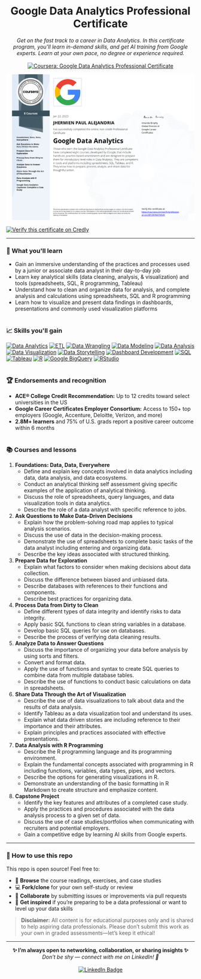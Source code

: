 <h1 align="center">Google Data Analytics Professional Certificate</h1>

<p align="center">
  <i>Get on the fast track to a career in Data Analytics. In this certificate program, you’ll learn in-demand skills, and get AI training from Google experts. Learn at your own pace, no degree or experience required.</i>
  <br><br>
  <a href="https://www.coursera.org/professional-certificates/google-data-analytics" target="_blank">
    <img src="https://img.shields.io/badge/Coursera-Google%20Data%20Analytics%20Certificate-0056D2?style=for-the-badge&logo=coursera&logoColor=white" alt="Coursera: Google Data Analytics Professional Certificate"/>
  </a>
</p>

![Certificate](./Google%20Data%20Analytics%20Professional%20Certificate.png)

[![Verify this certificate on Credly](https://img.shields.io/badge/Credly-View%20Credential-blue?logo=credly)](https://www.credly.com/users/jhermienpaul/badges)

---

### 📖 What you'll learn

- Gain an immersive understanding of the practices and processes used by a junior or associate data analyst in their day-to-day job
- Learn key analytical skills (data cleaning, analysis, & visualization) and tools (spreadsheets, SQL, R programming, Tableau)
- Understand how to clean and organize data for analysis, and complete analysis and calculations using spreadsheets, SQL and R programming
- Learn how to visualize and present data findings in dashboards, presentations and commonly used visualization platforms

#

### 📈 Skills you'll gain

[![Data Analytics](https://img.shields.io/badge/Data%20Analytics-0057b7?style=for-the-badge)](#)
[![ETL](https://img.shields.io/badge/ETL-1e88e5?style=for-the-badge)](#)
[![Data Wrangling](https://img.shields.io/badge/Data%20Wrangling-43a047?style=for-the-badge)](#)
[![Data Modeling](https://img.shields.io/badge/Data%20Modeling-fbc02d?style=for-the-badge)](#)
[![Data Analysis](https://img.shields.io/badge/Data%20Analysis-1976d2?style=for-the-badge)](#)
[![Data Visualization](https://img.shields.io/badge/Data%20Visualization-3949ab?style=for-the-badge)](#)
[![Data Storytelling](https://img.shields.io/badge/Data%20Storytelling-d81b60?style=for-the-badge)](#)
[![Dashboard Development](https://img.shields.io/badge/Dashboard%20Development-00897b?style=for-the-badge)](#)
[![SQL](https://img.shields.io/badge/SQL-4479A1?style=for-the-badge&logo=mysql&logoColor=white)](#)
[![Tableau](https://img.shields.io/badge/Tableau-E97627?style=for-the-badge&logo=tableau&logoColor=white)](#)
[![R](https://img.shields.io/badge/R-276DC3?style=for-the-badge&logo=r&logoColor=white)](#)
[![Google BigQuery](https://img.shields.io/badge/BigQuery-4285F4?style=for-the-badge&logo=google-bigquery&logoColor=white)](#)
[![RStudio](https://img.shields.io/badge/RStudio-75AADB?style=for-the-badge&logo=rstudio&logoColor=white)](#)

#

### 🏆 Endorsements and recognition

- **ACE® College Credit Recommendation:** Up to 12 credits toward select universities in the US
- **Google Career Certificates Employer Consortium:** Access to 150+ top employers (Google, Accenture, Deloitte, Verizon, and more)
- **2.8M+ learners** and 75% of U.S. grads report a positive career outcome within 6 months

#

### 📚 Courses and lessons

1. **Foundations: Data, Data, Everywhere**  
   - Define and explain key concepts involved in data analytics including data, data analysis, and data ecosystems.
   - Conduct an analytical thinking self assessment giving specific examples of the application of analytical thinking.
   - Discuss the role of spreadsheets, query languages, and data visualization tools in data analytics.
   - Describe the role of a data analyst with specific reference to jobs.
2. **Ask Questions to Make Data-Driven Decisions**  
   - Explain how the problem-solving road map applies to typical analysis scenarios.
   - Discuss the use of data in the decision-making process.
   - Demonstrate the use of spreadsheets to complete basic tasks of the data analyst including entering and organizing data.
   - Describe the key ideas associated with structured thinking.
3. **Prepare Data for Exploration**  
   - Explain what factors to consider when making decisions about data collection.
   - Discuss the difference between biased and unbiased data.
   - Describe databases with references to their functions and components.
   - Describe best practices for organizing data.
4. **Process Data from Dirty to Clean**  
   - Define different types of data integrity and identify risks to data integrity.
   - Apply basic SQL functions to clean string variables in a database.
   - Develop basic SQL queries for use on databases.
   - Describe the process of verifying data cleaning results.
5. **Analyze Data to Answer Questions**  
   - Discuss the importance of organizing your data before analysis by using sorts and filters.
   - Convert and format data.
   - Apply the use of functions and syntax to create SQL queries to combine data from multiple database tables.
   - Describe the use of functions to conduct basic calculations on data in spreadsheets.
6. **Share Data Through the Art of Visualization**
   - Describe the use of data visualizations to talk about data and the results of data analysis.
   - Identify Tableau as a data visualization tool and understand its uses.
   - Explain what data driven stories are including reference to their importance and their attributes.
   - Explain principles and practices associated with effective presentations.
7. **Data Analysis with R Programming**  
   - Describe the R programming language and its programming environment.
   - Explain the fundamental concepts associated with programming in R including functions, variables, data types, pipes, and vectors.
   - Describe the options for generating visualizations in R.
   - Demonstrate an understanding of the basic formatting in R Markdown to create structure and emphasize content.
8. **Capstone Project**  
   - Identify the key features and attributes of a completed case study.
   - Apply the practices and procedures associated with the data analysis process to a given set of data.
   - Discuss the use of case studies/portfolios when communicating with recruiters and potential employers.
   - Gain a competitive edge by learning AI skills from Google experts.

---

### 🚀 How to use this repo

This repo is open source! Feel free to:
- 👀 **Browse** the course readings, exercises, and case studies
- 💻 **Fork/clone** for your own self-study or review
- 🤝 **Collaborate** by submitting issues or improvements via pull requests
- 🌟 **Get inspired** if you’re preparing to be a data professional or want to level up your data skills
> **Disclaimer:**
> All content is for educational purposes only and is shared to help aspiring data professionals. Please don’t submit this work as your own in graded assessments—let’s keep it ethical!

---

<p align="center">
  <b>✨ I’m always open to networking, collaboration, or sharing insights ✨</b><br>
  <i>Don’t be shy — connect with me on LinkedIn! 👋</i><br><br>
  <a href="https://www.linkedin.com/in/jhermienpaul/">
    <img src="https://img.shields.io/badge/LinkedIn-Let's%20Connect!-0077B5?style=for-the-badge&logo=linkedin&logoColor=white" alt="LinkedIn Badge"/>
  </a>
</p>
